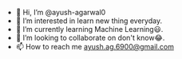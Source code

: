 - 👋 Hi, I’m @ayush-agarwal0
- 👀 I’m interested in learn new thing everyday.
- 🌱 I’m currently learning Machine Learning😃.
- 💞️ I’m looking to collaborate on don't know😂.
- 📫 How to reach me ayush.ag.6900@gmail.com

<!---
ayush-agarwal0/ayush-agarwal0 is a ✨ special ✨ repository because its `README.md` (this file) appears on your GitHub profile.
You can click the Preview link to take a look at your changes.
--->
